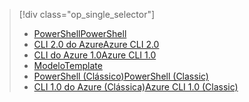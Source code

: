 > [!div class="op_single_selector"]
> * [<span data-ttu-id="f0478-101">PowerShell</span><span class="sxs-lookup"><span data-stu-id="f0478-101">PowerShell</span></span>](../articles/virtual-network/virtual-network-deploy-multinic-arm-ps.md)
> * [<span data-ttu-id="f0478-102">CLI 2.0 do Azure</span><span class="sxs-lookup"><span data-stu-id="f0478-102">Azure CLI 2.0</span></span>](../articles/virtual-network/virtual-network-deploy-multinic-arm-cli.md)
> * [<span data-ttu-id="f0478-103">CLI do Azure 1.0</span><span class="sxs-lookup"><span data-stu-id="f0478-103">Azure CLI 1.0</span></span>](../articles/virtual-network/virtual-network-deploy-multinic-cli-nodejs.md)
> * [<span data-ttu-id="f0478-104">Modelo</span><span class="sxs-lookup"><span data-stu-id="f0478-104">Template</span></span>](../articles/virtual-network/virtual-network-deploy-multinic-arm-template.md)
> * [<span data-ttu-id="f0478-105">PowerShell (Clássico)</span><span class="sxs-lookup"><span data-stu-id="f0478-105">PowerShell (Classic)</span></span>](../articles/virtual-network/virtual-network-deploy-multinic-classic-ps.md)
> * [<span data-ttu-id="f0478-106">CLI 1.0 do Azure (Clássica)</span><span class="sxs-lookup"><span data-stu-id="f0478-106">Azure CLI 1.0 (Classic)</span></span>](../articles/virtual-network/virtual-network-deploy-multinic-classic-cli.md)